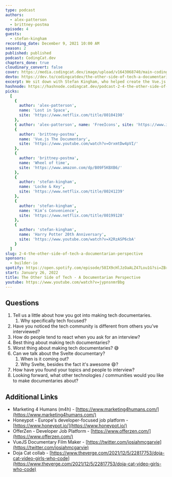 ```yaml
---
type: podcast
authors:
  - alex-patterson
  - brittney-postma
episode: 4
guests:
  - stefan-kingham
recording_date: December 9, 2021 10:00 AM
season: 2
published: published
podcast: CodingCat.dev
chapters_done: true
cloudinary_convert: false
cover: https://media.codingcat.dev/image/upload/v1643068740/main-codingcatdev-photo/TheOtherSideofTech.png
devto: https://dev.to/codingcatdev/the-other-side-of-tech-a-documentarian-perspective-37p1
excerpt: We sit down with Stefan Kingham, who helped create the Vue.js documentary and will soon be releasing a new Svelte documentary.
hashnode: https://hashnode.codingcat.dev/podcast-2-4-the-other-side-of-tech-a-documentarian-perspective
picks:
  [
    {
      author: 'alex-patterson',
      name: 'Lost in Space',
      site: 'https://www.netflix.com/title/80104198'
    },
    { author: 'alex-patterson', name: 'FreeIcons', site: 'https://www.iconshock.com/freeicons/' },
    {
      author: 'brittney-postma',
      name: 'Vue.js The Documentary',
      site: 'https://www.youtube.com/watch?v=OrxmtDw4pVI/'
    },
    {
      author: 'brittney-postma',
      name: 'Wheel of time',
      site: 'https://www.amazon.com/dp/B09F5KBXB6/'
    },
    {
      author: 'stefan-kingham',
      name: 'Locke & Key',
      site: 'https://www.netflix.com/title/80241239'
    },
    {
      author: 'stefan-kingham',
      name: 'Kim’s Convenience',
      site: 'https://www.netflix.com/title/80199128'
    },
    {
      author: 'stefan-kingham',
      name: 'Harry Potter 20th Anniversary',
      site: 'https://www.youtube.com/watch?v=X2RzASP6cbA'
    }
  ]
slug: 2-4-the-other-side-of-tech-a-documentarian-perspective
sponsors:
  - builder-io
spotify: https://open.spotify.com/episode/58IX9cHlJzOaALZ47Lou1G?si=ZBrRct2YStuRNR60jaDNNg
start: January 26, 2022
title: The Other Side of Tech - A Documentarian Perspective
youtube: https://www.youtube.com/watch?v=jypnsnmrBbg
---
```


## Questions

1. Tell us a little about how you got into making tech documentaries.
   1. Why specifically tech focused?
2. Have you noticed the tech community is different from others you’ve interviewed?
3. How do people tend to react when you ask for an interview?
4. Best thing about making tech documentaries?
5. Worst thing about making tech documentaries? 😅
6. Can we talk about the Svelte documentary?
   1. When is it coming out?
   2. Why Svelte, besides the fact it's awesome 😄?
7. How have you found your topics and people to interview?
8. Looking forward, what other technologies / communities would you like to make documentaries about?

## Additional Links

- Marketing 4 Humans (m4h) - [https://www.marketing4humans.com/](https://www.marketing4humans.com/)
- Honeypot - Europe's developer-focused job platform - [https://www.honeypot.io/](https://www.honeypot.io/)
- OfferZen - Developer Job Platform - [https://www.offerzen.com/](https://www.offerzen.com/)
- VueJS Documentary Film Maker - [https://twitter.com/josiahmcgarvie](https://twitter.com/josiahmcgarvie)
- Doja Cat collab - [https://www.theverge.com/2021/12/5/22817753/doja-cat-video-girls-who-code](https://www.theverge.com/2021/12/5/22817753/doja-cat-video-girls-who-code)
